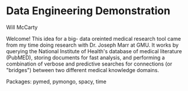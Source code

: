 # Data Engineering Demonstration
Will McCarty

Welcome! This idea for a big- data oreinted medical research tool
came from my time doing research with Dr. Joseph Marr at GMU. 
It works by querying the National Institute of Health's database
of medical literature (PubMED), storing documents for fast analysis,
and performing a combination of verbose and predictive searches
for connections (or "bridges") between two different medical 
knowledge domains. 

Packages: pymed, pymongo, spacy, time
